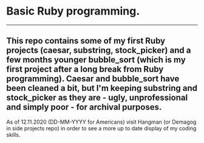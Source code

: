 # Basic Ruby programming.
---

This repo contains some of my first Ruby projects (caesar, substring, stock_picker) and a few months younger bubble_sort
(which is my first project after a long break from Ruby programming). Caesar and bubble_sort have been cleaned a bit, but
I'm keeping substring and stock_picker as they are - ugly, unprofessional and simply poor - for archival purposes.
---
As of 12.11.2020 (DD-MM-YYYY for Americans) visit Hangman (or Demagog in side projects repo) in order to see a more up to
date display of my coding skills.
